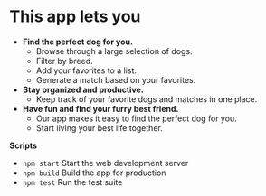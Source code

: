 # This app lets you

* **Find the perfect dog for you.**
    * Browse through a large selection of dogs.
    * Filter by breed.
    * Add your favorites to a list.
    * Generate a match based on your favorites.
* **Stay organized and productive.**
    * Keep track of your favorite dogs and matches in one place.
* **Have fun and find your furry best friend.**
    * Our app makes it easy to find the perfect dog for you.
    * Start living your best life together.

**Scripts**
* `npm start` Start the web development server
* `npm build` Build the app for production
* `npm test` Run the test suite

  